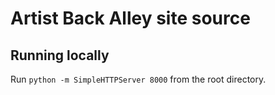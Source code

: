 # Artist Back Alley site source

## Running locally

Run `python -m SimpleHTTPServer 8000` from the root directory.
